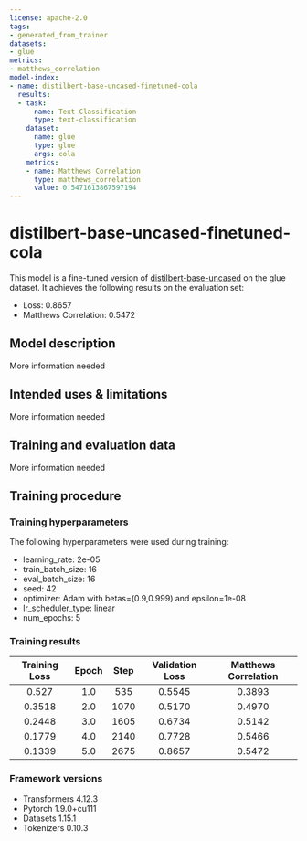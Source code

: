 ```yaml
---
license: apache-2.0
tags:
- generated_from_trainer
datasets:
- glue
metrics:
- matthews_correlation
model-index:
- name: distilbert-base-uncased-finetuned-cola
  results:
  - task:
      name: Text Classification
      type: text-classification
    dataset:
      name: glue
      type: glue
      args: cola
    metrics:
    - name: Matthews Correlation
      type: matthews_correlation
      value: 0.5471613867597194
---
```


<!-- This model card has been generated automatically according to the information the Trainer had access to. You
should probably proofread and complete it, then remove this comment. -->

# distilbert-base-uncased-finetuned-cola

This model is a fine-tuned version of [distilbert-base-uncased](https://huggingface.co/distilbert-base-uncased) on the glue dataset.
It achieves the following results on the evaluation set:
- Loss: 0.8657
- Matthews Correlation: 0.5472

## Model description

More information needed

## Intended uses & limitations

More information needed

## Training and evaluation data

More information needed

## Training procedure

### Training hyperparameters

The following hyperparameters were used during training:
- learning_rate: 2e-05
- train_batch_size: 16
- eval_batch_size: 16
- seed: 42
- optimizer: Adam with betas=(0.9,0.999) and epsilon=1e-08
- lr_scheduler_type: linear
- num_epochs: 5

### Training results

| Training Loss | Epoch | Step | Validation Loss | Matthews Correlation |
|:-------------:|:-----:|:----:|:---------------:|:--------------------:|
| 0.527         | 1.0   | 535  | 0.5545          | 0.3893               |
| 0.3518        | 2.0   | 1070 | 0.5170          | 0.4970               |
| 0.2448        | 3.0   | 1605 | 0.6734          | 0.5142               |
| 0.1779        | 4.0   | 2140 | 0.7728          | 0.5466               |
| 0.1339        | 5.0   | 2675 | 0.8657          | 0.5472               |


### Framework versions

- Transformers 4.12.3
- Pytorch 1.9.0+cu111
- Datasets 1.15.1
- Tokenizers 0.10.3
